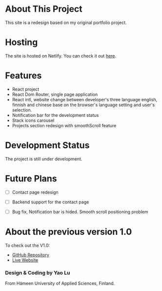 # About This Project

This site is a redesign based on my original portfolio project.

# Hosting

The site is hosted on Netlify. You can check it out [here](https://tecjojo.netlify.app/).


# Features

- React project
- React Dom Router, single page application 
- React intl, website change between developer's three language english, finnish and chinese base on the browser's language setting and user's selection.
- Notification bar for the development status
- Stack icons carousel
- Projects section redesign with smoothScroll feature

# Development Status

The project is still under development.

# Future Plans


- [ ] Contact page redesign
- [ ] Backend support for the contact page
- [ ] Bug fix, Notification bar is hided. Smooth scroll positioning problem  


# About the previous version 1.0
To check out the V1.0:
- [GitHub Repository](https://github.com/TecJoJo/MyReactResumeWebsite)
- [Live Website](https://welcome-to-yao-website.netlify.app/)

### Design & Coding by Yao Lu
From Hämeen University of Applied Sciences, Finland.